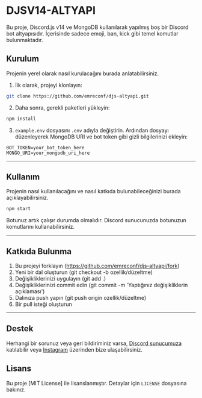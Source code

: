 # DJSV14-ALTYAPI

Bu proje, Discord.js v14 ve MongoDB kullanılarak yapılmış boş bir Discord bot altyapısıdır. İçerisinde sadece emoji, ban, kick gibi temel komutlar bulunmaktadır.

## Kurulum

Projenin yerel olarak nasıl kurulacağını burada anlatabilirsiniz.

1. İlk olarak, projeyi klonlayın:

```bash
git clone https://github.com/emreconf/djs-altyapi.git
```

2. Daha sonra, gerekli paketleri yükleyin:

```bash
npm install
```

3. `example.env` dosyasını `.env` adıyla değiştirin. Ardından dosyayı düzenleyerek MongoDB URI ve bot token gibi gizli bilgilerinizi ekleyin:

```plaintext
BOT_TOKEN=your_bot_token_here
MONGO_URI=your_mongodb_uri_here
```

---

## Kullanım

Projenin nasıl kullanılacağını ve nasıl katkıda bulunabileceğinizi burada açıklayabilirsiniz.

```bash
npm start
```

Botunuz artık çalışır durumda olmalıdır. Discord sunucunuzda botunuzun komutlarını kullanabilirsiniz.

---

## Katkıda Bulunma

1. Bu projeyi forklayın (https://github.com/emreconf/djs-altyapi/fork)
2. Yeni bir dal oluşturun (git checkout -b ozellik/düzeltme)
3. Değişikliklerinizi uygulayın (git add .)
4. Değişikliklerinizi commit edin (git commit -m 'Yaptığınız değişikliklerin açıklaması')
5. Dalınıza push yapın (git push origin ozellik/düzeltme)
6. Bir pull isteği oluşturun

---

## Destek

Herhangi bir sorunuz veya geri bildiriminiz varsa, [Discord sunucumuza](https://discord.gg/harmoni) katılabilir veya [Instagram](https://instagram.com/emreconf) üzerinden bize ulaşabilirsiniz.


## Lisans

Bu proje [MIT License] ile lisanslanmıştır. Detaylar için `LICENSE` dosyasına bakınız.

